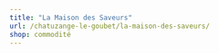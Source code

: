 ```yaml
---
title: "La Maison des Saveurs"
url: /chatuzange-le-goubet/la-maison-des-saveurs/
shop: commodité
---
```

